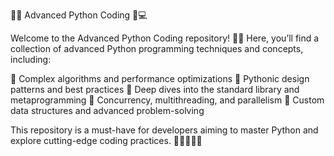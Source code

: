 🎨✨ Advanced Python Coding 🐍💻

Welcome to the Advanced Python Coding repository! 🚀📂 Here, you’ll find a collection of advanced Python programming techniques and concepts, including:

🔹 Complex algorithms and performance optimizations
🔹 Pythonic design patterns and best practices
🔹 Deep dives into the standard library and metaprogramming
🔹 Concurrency, multithreading, and parallelism
🔹 Custom data structures and advanced problem-solving

This repository is a must-have for developers aiming to master Python and explore cutting-edge coding practices. 🌟👨‍💻👩‍💻
